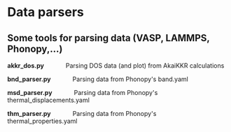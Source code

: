 # Data parsers

## Some tools for parsing data (VASP, LAMMPS, Phonopy,...)

  **akkr_dos.py** &emsp;&emsp;&emsp; Parsing DOS data (and plot) from AkaiKKR calculations

  **bnd_parser.py** &emsp;&emsp;&emsp; Parsing data from Phonopy's band.yaml
  
  **msd_parser.py** &emsp;&emsp;&emsp; Parsing data from Phonopy's thermal_displacements.yaml
  
  **thm_parser.py** &emsp;&emsp;&emsp; Parsing data from Phonopy's thermal_properties.yaml
  
